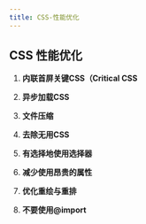 ```yaml
---
title: CSS-性能优化
---
```


## CSS 性能优化

1. **内联首屏关键CSS（Critical CSS**

2. **异步加载CSS**
3. **文件压缩**
4. **去除无用CSS**
5. **有选择地使用选择器**
6. **减少使用昂贵的属性**
7. **优化重绘与重排**
8. **不要使用@import**

